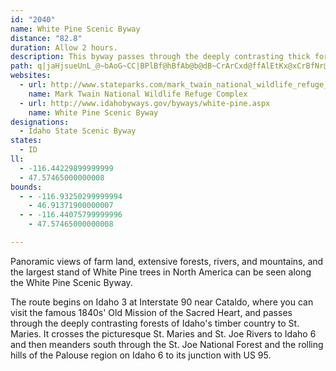 ```yaml
---
id: "2040"
name: White Pine Scenic Byway
distance: "82.8"
duration: Allow 2 hours.
description: This byway passes through the deeply contrasting thick forests of Idaho's timber country.
path: q|jaHjsueUnL_@~bAoG~CC|BPlBf@hBfAb@b@dB~CrArCxd@ffAlEtKx@xCrBfNr@tCjCrGrClCvElDbB`BxB|Cr@nAlBfF~EzPvBrEjApA`BlA~Av@pAZfAPvA?rE_@z@?rAPf@TxA`AfFjH~AfDd@pAr@`C^fBXlCtA`V\hMMxDo@`JwEra@uBfTI`BClCLjBXrAxDnJx@pCr@hE^~EvDvuAP`Cb@|Bn@lBbAzAnAbAvAf@xAJxASfJkExWcNr@WfBYdBGtC`@l[~IjLhE|HjChAd@pFlDnC`D|C`FlClF~BpCvKjShBxE|@~CrAnGx@|Ed@`GXtEBlE?lFSxGChKR~BRrAXzAhAxDtAlCh@r@`KdKvEnF~AlAfBb@xFRvBVhFlArNbKdErDfBxBrEzHhBdEfCzIz@xEb@`DpFjd@x@lD~@`CrAjBnAlAlAr@jBl@tCd@nXxBdAd@|ArAv@pAj@fB`EvXTjA~@fB~@x@d@Zv@PhOM~A@t@JlA`ApA~A|@dDhAzClApBzAjAbA^~Ix@hUnCrDpAtLzE~@RlKDjFx@nO`@hDh@`Af@l@|@l@`BX~ANtAEjCYzBmAjD_B~Fm@zFExBBzDd@fF\lCjA~GpGjb@|Ihj@RjBE`CYfB[jAmBrEqAdBcLnKqA`B{@~A{@rBkAlEiAlIFrEJp@Ll@vAnDfAxAx@l@rEjA~A~A~@jBb@rCH`HKrAa@lC_AdBmFnGoArBu@xBc@tCiBnb@HhBT~Ax@xCb@^pJ`OxIzLpElEjHnF`LdKdBz@|Ad@fCVdBO|AYnBo@lAy@dDeDvA_BxAyBj@sA`@uA^oBh@oDp@kC|BuLl@iBzAuApC{CrBaFdAaAhBeAxE_B`BeArJuHtBkA~A_@nA?hAVn@XfBxArJtGr@RbBPrA_@|DyCn@YbAMxBCtBa@`KaH|DmBfQsGzMmFbD_Adq@DvAx@n@p@nAnC^xADV?rAO~CYzAi@vA_C`E]`A_@vCEpE?fTIzA[bCMn@mAjDgAdBqCbCcFdD_B~A]l@s@pCUhBEhD|Dz}@d@|Er@hExCxLlEhN~@fCfApBjA`BfBxA~CtBpBNnHLbo@MxGF~EAdAKzAWfD{D|BgBzJeCxBeAt@k@dAgAjC{D~@k@xA[tEIz@H|HlAfGxAlA`Af@p@l@`BXzAJhBF`HNlBH`@Th@bB|BV~@FjAGlA_A|EEf@?lABr@d@jArCtBrBrCx@v@vCj@tAErAc@rFwEbAoAx@oBj@}@lBoBvAmCjA_BbAq@hAk@~BG|B^vF`CbHpFrBxBlCfDfA`CfGjVxAfEhAhAdFnDr@~@LjADlB_@~EAtARdE`A|Gd@|An@xAbClCfCfAhAPnBCbC]~BEbAf@`D`Cj@Jd@?fAYzLaGfF_BdPiHdPsL|QuNnDgEvG{IxCyEv@eCh@iEPqCLiNNaFj@}]EsZ?yl@?aFKwAqAqKKyBEsEZsIb@oElCqLNaB?wAOmAYaGEoB?_GTmIr@mK~AqIH}A_AaJIeBT}Jh@yCZ_ApCgEvFaEbFuKhEyKb@uA^sBvBePVgA`@mAdBsBhAgC^yBHcBCiBFcAx@{CxE}K`BsFl@wCbAaG^uEVcAZu@b@m@h@k@jAg@pB_@jAw@xA{Af@y@t@_DXmC^mBx@iD`P{]jD_H~AsCvDaFzByB`GuDrEiA|ABvAQdBm@|@y@x@_An@sA`@wAj@sCZwDx@uZbCyc@xAuO~@eFx@wCpFmJdAsCfAsHZqAh@cAb@Wx@ST@z@VfCdB|DbDnBh@xB@Ew]H_ClA}IxAeEt@_BlD{EbE{DhAmBrA}ClBuFjLsa@nBkGr@oBbCyEnCsD|CkDxd@__@|AyAhAgB`AmBv@yB~@gDhAmFx@sCdBaDfCqCvD{B~s@o\`J{EhDeCpE{EnEmGpHuMfAgA`A_@fAStDWj@K~AeArAoAdAkBvCcKnAwBx@_AhAm@zBk@|@g@\_@xBmD~BkBlAuA^k@~@kDx@cH^aBb@iAr@aAZSlAe@~ASh@Sz@e@x@w@r@oA|DyLhBsChBuAvDoBpI}GjAsAp@kAT_AlCmEx@s@`@YpBc@bF[|@KdAYxBsAr@w@lDcFhAm@t@El@RdAt@v@vBhDnMZpCDlAL`MNtEh@zBp@xAvAhApA`@~Dp@dOlBrA^d@RbBrA~DtFfCrBbCjAnAV|CTbC[tA]vDyBpCaEhBeDlJ_T~N}e@n@cBr@kAnAqAhAa@t@EtZuAfKWzz@dCfF}@xAa@|FgDbA_@rBXfCfAlBVpAIxCyAhCuBvFaEtAw@tDqAlK}AzJq@bEe@|Ak@|ByAxByBhF{HbB{Ch@}AfAcEhCaOn@mBh@w@h@e@~@MhBP~A`@xCvBv@RlC?~@VhC`B^JvD_@n@FxBf@bHpD|DlCdEjDnAl@hARhDJ~Cd@jJfCfCfAXVx@bBXvB@lCU`D?|@LzBt@fDrBxGd@dArA~AfFzEbGfHzInMzA~Ap@j@bB`AvCp@tB?~B]~@Y~@g@jBwAtBaDxCmFnKcQxBsBxAy@pDyAhBeArAsAt@mAtBmEfA_BlEmEjBeD\y@bBiIx@sCr@mAZ_@l@c@pAe@zVoDzAGzALdAXfGjD``@fWlDvBxAlAfAdBp@hB`AdE^xBn@fG_Bt}@]nC[`AuI~Ny@fBe@~A_@tBs@jJmCfd@SzC?vBVnChB~JXdAdAhCfExHh@vBN`An@tKRrHEtH]|MClHLrBXjB~@rCpJhW~AtGd@xC|@nH`CfTDrA?~B]hCiAvE[tCCfBDh@RlAZnAVn@t@bAx@p@d@RhBV`B?~@J~C`Av@d@bGhG|AvBp@rA|@~Br@dC^nBn@~JTtBrFv`@z@~E|Hf]bD|MhDrKlg@joA`GbNjB`DtFjGlJdK`D|B|GtChRxGdNfDhCzA|CvDpGxI~RpVzAbC`CrFnsAnbE~@|BxAzBjAx@v@XdQrDfBp@nA~@n@l@bBrCd@`Ar@|Cx@tHRfD@fDKpBm@`HBlBd@`CjB`Gv@pB|@dB~@`AlBdAdBTh@?hBU`ALd@~@ZrB\dArAz@d@BhBK^Pl@~@n@hDn@v@^NrA?bHiCb@Ct@VT^Nt@VrCXv@`@l@|Cx@l@j@Vj@fAnFr@pAtAlBLj@Fl@GfE@l@Lb@Tn@b@j@`@LfAA`@Yn@y@|@eB~@m@l@JbBlAh@R^@lA[dBeBzAm@v@XvA`Bf@NhAKl@]rB{Bh@Qd@?tB|Ap@F^Cd@a@~BuCbAQdAf@v@r@pBvDzB|GTjCBdAe@`F?j@NrAVz@pAdClGlG^z@V~@J|BIhI@xBb@nFBvAMrBY`BiDfNAzBJp@^r@x@Xl@An@SjBeBlBeAXMx@?nAdAXr@Nt@NbB\z@n@j@h@DXEZ]Zs@r@oD~@wBjI}J|@w@lCu@pNy@vBc@jD{AzBe@zB_@pDW~Ah@rDnFvAdB`Ar@vBr@|IxBjDjAhDzBrCpClDfCfDd@xFq@t@_@xKsCj[oH|EsArBWtBKrBBr@ZjAhAfBzBfGzIn@v@lEtDxP`JbF`CxA^lC^bFL|HOdHc@jSs@~Ik@jKShRu@rE]hF{@rHsBlL}D|DaAbQaGtAs@rF{ExAwBfD_GfCgDrBgBxC{AnCq@hLeBd`@mFrDGlCd@fP`FrG~BlB`@|@G|Am@zOaMfBkAhAe@tAKvEV`Hr@xk@rDnkAx@nDDx@LxCdAbDlCtb@l_@fBpB~AdClAhClJfWlMj^nCtGfIhMlDdF|ClFpNpT~KlRbz@ryAhAlCpCjIl@`DfAzGnAnLhA|Hx@tDhS|p@h@|BRhBBhCK`BoCp[mAtL_Fvc@wF`k@iBpO_CpUW|CUhGAjCJfHvCpz@Fz}BZbGPpATlAz@jDlAnCrDjGvBfCbBnCp@bBl@`BnA`FXdB^xDBzFOrDc@rEyDnTSnD@pCRlCd@hCtGnQd@dBx@~Dl@nBbCvFhA~C~A`HN`Bj@`k@|@~]B|XI|XOfEoAtPCj]KjCStAye@dwBsC|MC`ADlEfAxMDlAE~AO~@S`AuAdDYxAOtADpARxA^jAjDbJl@rBH~@DfCEpAIt@cDfPYzBSdEKtLOfz@eAbBqQdEoBv@aA`AmDnEsAbCuIdUsA~EQ`BSxBY~E}Ar^QxGHlDNnDtCt_ALxF_@fD
websites:
  - url: http://www.stateparks.com/mark_twain_national_wildlife_refuge_in_illinois.html
    name: Mark Twain National Wildlife Refuge Complex
  - url: http://www.idahobyways.gov/byways/white-pine.aspx
    name: White Pine Scenic Byway
designations:
  - Idaho State Scenic Byway
states:
  - ID
ll:
  - -116.44229899999999
  - 47.57465000000008
bounds:
  - - -116.93250299999994
    - 46.91371900000007
  - - -116.44075799999996
    - 47.57465000000008

---
```


Panoramic views of farm land, extensive forests, rivers, and mountains, and the largest stand of White Pine trees in North America can be seen along the White Pine Scenic Byway.

The route begins on Idaho 3 at Interstate 90 near Cataldo, where you can visit the famous 1840s' Old Mission of the Sacred Heart, and passes through the deeply contrasting forests of Idaho's timber country to St. Maries. It crosses the picturesque St. Maries and St. Joe Rivers to Idaho 6 and then meanders south through the St. Joe National Forest and the rolling hills of the Palouse region on Idaho 6 to its junction with US 95.
